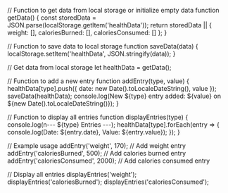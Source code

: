 // Function to get data from local storage or initialize empty data
function getData() {
  const storedData = JSON.parse(localStorage.getItem('healthData'));
  return storedData || {
    weight: [],
    caloriesBurned: [],
    caloriesConsumed: []
  };
}

// Function to save data to local storage
function saveData(data) {
  localStorage.setItem('healthData', JSON.stringify(data));
}

// Get data from local storage
let healthData = getData();

// Function to add a new entry
function addEntry(type, value) {
  healthData[type].push({ date: new Date().toLocaleDateString(), value });
  saveData(healthData);
  console.log(New ${type} entry added: ${value} on ${new Date().toLocaleDateString()});
}

// Function to display all entries
function displayEntries(type) {
  console.log(n--- ${type} Entries ---);
  healthData[type].forEach(entry => {
    console.log(Date: ${entry.date}, Value: ${entry.value});
  });
}

// Example usage
addEntry('weight', 170); // Add weight entry
addEntry('caloriesBurned', 500); // Add calories burned entry
addEntry('caloriesConsumed', 2000); // Add calories consumed entry

// Display all entries
displayEntries('weight');
displayEntries('caloriesBurned');
displayEntries('caloriesConsumed');

   <!DOCTYPE html>
   <html lang="en">
   <head>
     <meta charset="UTF-8">
     <title>Health Tracker</title>
   </head>
   <body>
     <script src="health-tracker.js"></script>
   </body>
   </html>
